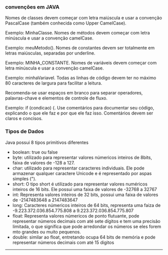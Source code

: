 
### convenções em JAVA

Nomes de classes devem começar com letra maiúscula e usar a convenção PascalCase (também conhecida como Upper CamelCase).

Exemplo: MinhaClasse.
Nomes de métodos devem começar com letra minúscula e usar a convenção camelCase.

Exemplo: meuMetodo().
Nomes de constantes devem ser totalmente em letras maiúsculas, separadas por underline.

Exemplo: MINHA_CONSTANTE.
Nomes de variáveis devem começar com letra minúscula e usar a convenção camelCase.

Exemplo: minhaVariavel.
Todas as linhas de código devem ter no máximo 80 caracteres de largura para facilitar a leitura.

Recomenda-se usar espaços em branco para separar operadores, palavras-chave e elementos de controle de fluxo.

Exemplo: if (condicao) {.
Use comentários para documentar seu código, explicando o que ele faz e por que ele faz isso. Comentários devem ser claros e concisos. 


### Tipos de Dados 

Java possui 8 tipos primitivos diferentes
 - boolean: true ou false
 - byte: utilizado para representar valores númericos inteiros de 8bits, faixa de valores de -128 a 127. 
 - char: utilizado para representar caracteres individuais. Ele pode armazenar qualquer caractere Unicode e é representado por aspas simples (").
 - short: O tipo short é utilizado para representar valores numéricos inteiros de 16 bits. Ele possui uma faixa de valores de -32768 a 32767
 - int: Representa valores inteiros de 32 bits, possui uma faixa de valores de -2147483648 a 2147483647
 - long: Caracteres númericos inteiros de 64 bits, representa uma faiza de -9.223.372.036.854.775.808 a 9.223.372.036.854.775.807
 - float: Representa valores númericos de ponto flutuante, pode representar números decimais com até sete dígitos e tem uma precisão limitada, o que significa que pode arredondar os números se eles forem mto grandes ou muito pequenos.
 - double: similar ao float, entretando ocupa 64 bits de memória e pode representar números decimais com até 15 digitos 

<hr>

